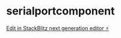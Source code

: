 # serialportcomponent

[Edit in StackBlitz next generation editor ⚡️](https://stackblitz.com/~/github.com/topara2005/serialportcomponent)